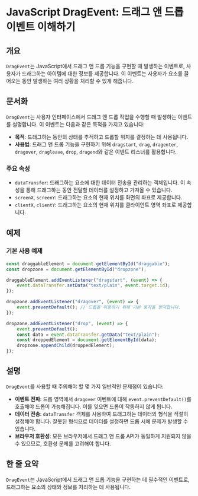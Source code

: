 <!--
Meta Description: # JavaScript DragEvent: 드래그 앤 드롭 이벤트 이해하기 ## 개요 `DragEvent`는 JavaScript에서 드래그 앤 드롭 기능을 구현할 때 발생하는 이벤트로, 사용자가 드래그하는 아이템에 대한 정보를 제공합니다. 이 이벤트는 사용자가 요소를 ...
Meta Keywords: event, 드래그하는, 드래그, dragevent, dropzone
-->

# JavaScript DragEvent: 드래그 앤 드롭 이벤트 이해하기

## 개요
`DragEvent`는 JavaScript에서 드래그 앤 드롭 기능을 구현할 때 발생하는 이벤트로, 사용자가 드래그하는 아이템에 대한 정보를 제공합니다. 이 이벤트는 사용자가 요소를 끌어오는 동안 발생하는 여러 상황을 처리할 수 있게 해줍니다.

## 문서화
`DragEvent`는 사용자 인터페이스에서 드래그 앤 드롭 작업을 수행할 때 발생하는 이벤트를 설명합니다. 이 이벤트는 다음과 같은 목적을 가지고 있습니다:

- **목적**: 드래그하는 동안의 상태를 추적하고 드롭할 위치를 결정하는 데 사용됩니다.
- **사용법**: 드래그 앤 드롭 기능을 구현하기 위해 `dragstart`, `drag`, `dragenter`, `dragover`, `dragleave`, `drop`, `dragend`와 같은 이벤트 리스너를 활용합니다.

### 주요 속성
- `dataTransfer`: 드래그하는 요소에 대한 데이터 전송을 관리하는 객체입니다. 이 속성을 통해 드래그하는 동안 전달할 데이터를 설정하고 가져올 수 있습니다.
- `screenX`, `screenY`: 드래그하는 요소의 현재 위치를 화면의 좌표로 제공합니다.
- `clientX`, `clientY`: 드래그하는 요소의 현재 위치를 클라이언트 영역 좌표로 제공합니다.

## 예제
### 기본 사용 예제
```javascript
const draggableElement = document.getElementById("draggable");
const dropzone = document.getElementById("dropzone");

draggableElement.addEventListener("dragstart", (event) => {
    event.dataTransfer.setData("text/plain", event.target.id);
});

dropzone.addEventListener("dragover", (event) => {
    event.preventDefault(); // 드롭을 허용하기 위해 기본 동작을 방지합니다.
});

dropzone.addEventListener("drop", (event) => {
    event.preventDefault();
    const data = event.dataTransfer.getData("text/plain");
    const droppedElement = document.getElementById(data);
    dropzone.appendChild(droppedElement);
});
```

## 설명
`DragEvent`를 사용할 때 주의해야 할 몇 가지 일반적인 문제점이 있습니다:

- **이벤트 전파**: 드롭 영역에서 `dragover` 이벤트에 대해 `event.preventDefault()`를 호출해야 드롭이 가능해집니다. 이를 잊으면 드롭이 작동하지 않게 됩니다.
- **데이터 전송**: `dataTransfer` 객체를 사용하여 드래그하는 데이터의 형식을 적절히 설정해야 합니다. 잘못된 형식으로 데이터를 설정하면 드롭 시에 문제가 발생할 수 있습니다.
- **브라우저 호환성**: 모든 브라우저에서 드래그 앤 드롭 API가 동일하게 지원되지 않을 수 있으므로, 호환성 문제를 고려해야 합니다.

## 한 줄 요약
`DragEvent`는 JavaScript에서 드래그 앤 드롭 기능을 구현하는 데 필수적인 이벤트로, 드래그하는 요소의 상태와 정보를 처리하는 데 사용됩니다.